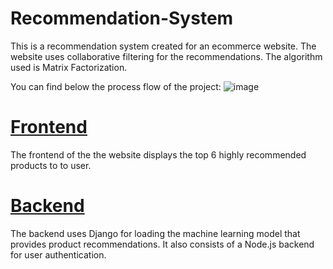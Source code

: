 # Recommendation-System

This is a recommendation system created for an ecommerce website. The website uses collaborative filtering for the recommendations. The algorithm used is Matrix Factorization. 

You can find below the process flow of the project:
![image](https://user-images.githubusercontent.com/86973280/212533184-38303642-e596-47a8-a868-88311fdbf055.png)




# [Frontend](https://github.com/shakti-prog/hackerxfront) 
The frontend of the the website displays the top 6 highly recommended products to to user.



# [Backend](https://github.com/shakti-prog/django_back)
The backend uses Django for loading the machine learning model that provides product recommendations. It also consists of a Node.js backend for user authentication.


